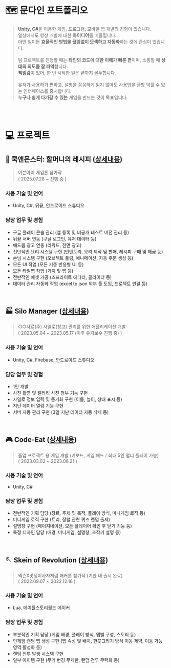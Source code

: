 # 🗺️ 문다인 포트폴리오
>   <b>Unity, C#</b>을 이용한 게임, 프로그램, 모바일 앱 개발의 경험이 있습니다. <br>
일상에서도 항상 개발에 대한 <b>아이디어</b>를 떠올립니다. <br>
어떤 일이든 <b>효율적인 방법을 끊임없이 모색하고 자동화</b>하는 것에 관심이 있습니다. <br><br>
팀 프로젝트를 진행할 때는 <b>타인의 코드에 대한 이해가 빠른 편</b>이며, 소통할 때 <b>상대의 의도를 잘 파악</b>합니다. <br>
<b>책임감</b>이 있어, 한 번 시작한 일은 끝까지 몰두합니다.
 <br><br> 유저가 사용하기 편하고, 설명을 꼼꼼하게 읽지 않아도 사용법을 금방 익힐 수 있는 인터페이스를 중시합니다. <br>
 <b>누구나 쉽게 다가갈 수 있는</b> 게임을 만드는 것이 목표입니다.
<br/>
<br>

# 💻 프로젝트

## 🍴 쿡앤몬스터: 할머니의 레시피 ([상세내용](https://github.com/Mekdlsdl/Game-Client-Programmer-Portfolio/blob/main/DETAIL.md#-%EC%BF%A1%EC%95%A4%EB%AA%AC%EC%8A%A4%ED%84%B0-%ED%95%A0%EB%A8%B8%EB%8B%88%EC%9D%98-%EB%A0%88%EC%8B%9C%ED%94%BC))

> 이븐아이 게임톤 참가작 <br>
> ( 2025.07.28 ~ 진행 중 )


### 사용 기술 및 언어
- Unity, C#, 뒤끝, 안드로이드 스튜디오


### 담당 업무 및 경험
  - 구글 플레이 콘솔 관리 (앱 등록 및 비공개 테스트 버전 관리 등)
  - 뒤끝 서버 연동 (구글 로그인, 유저 데이터 등)
  - 애드몹 광고 연동 (리워드, 전면 광고)
  - 전반적인 요리 시스템 구현 (인벤토리, 요리 제작 및 판매, 레시피 구매 및 해금 등)
  - 손님 시스템 구현 (오브젝트 풀링, 애니메이션, 자동 주문 생성 등)
  - 모든 UI 작업 (모든 기종 반응형 UI 등)
  - 모든 타일맵 작업 (기지 및 맵 등)
  - 전반적인 에셋 가공 (스프라이트 에디터, 콜라이더 등)
  - 데이터 관리 자동화 작업 (excel to json 외부 툴 도입, 프로젝트 연결 등)

<br>

## 🏭 Silo Manager ([상세내용](https://github.com/Mekdlsdl/Game-Client-Programmer-Portfolio/blob/main/DETAIL.md#-silo-manager))

> ○○사료(주) 사일로(창고) 관리를 위한 애플리케이션 개발 <br>
( 2023.05.04 ~ 2023.05.17 (이후 유지보수 진행 중) )

### 사용 기술 및 언어
- Unity, C#, Firebase, 안드로이드 스튜디오

### 담당 업무 및 경험
  - 1인 개발
  - 사진 촬영 및 갤러리 사진 첨부 기능 구현
  - 사일로 정보 입력 및 동기화 구현 (이름, 높이, 상태 표시 등)
  - 지난 데이터 열람 기능 구현
  - 서버 자동 관리 구현 (3일 지난 데이터 자동 삭제 등)

<br>

## 🎮 Code-Eat ([상세내용](https://github.com/Mekdlsdl/Game-Client-Programmer-Portfolio/blob/main/DETAIL.md#-code-eat))

> 졸업 프로젝트 용 게임 개발 (키보드, 게임 패드 / 최대 5인 멀티 플레이 가능) <br>
( 2023.03.02 ~ 2023.06.21 )

### 사용 기술 및 언어
- Unity, C#
  
### 담당 업무 및 경험
  - 전반적인 기획 담당 (장르, 주제 및 목적, 플레이 방식, 미니게임 로직 등)
  - 미니게임 로직 구현 (트리, 정렬 관련 퀴즈 랜덤 출제)
  - 설명창 구현 (페이지네이션, 모든 플레이어 확인 후 닫기 기능 등)
  - 특정 디자인 담당 (배경, 미니게임, 설명창, 조작키 설명 등)

<br>

## 🪡 Skein of Revolution ([상세내용](https://github.com/Mekdlsdl/Game-Client-Programmer-Portfolio/blob/main/DETAIL.md#-skein-of-revolution))
> 넥슨X멋쟁이사자처럼 해커톤 참가작 (기한 내 출시 완료) <br>
( 2022.09.07 ~ 2022.12.16 )
  
### 사용 기술 및 언어
- Lua, 메이플스토리월드 메이커

### 담당 업무 및 경험
  - 부분적인 기획 담당 (게임 배경, 플레이 방식, 맵별 구성, 스토리 등)
  - 인게임 랜덤 맵 생성 구현 (맵 속성 및 배치, 한붓그리기 방식 이동 제약, 이동 가능 영역 활성화 등)
  - 랜덤 전투 발생 시스템 구현
  - 일부 아이템 구현 (무기 변경 무제한, 랜덤 전투 무력화 등)
